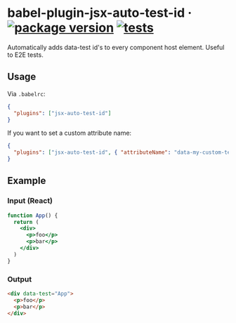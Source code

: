 # babel-plugin-jsx-auto-test-id &middot; [![package version](https://img.shields.io/github/package-json/v/michellocana/babel-plugin-jsx-auto-test-id)](https://www.npmjs.com/package/babel-plugin-jsx-auto-test-id) [![tests](https://github.com/michellocana/babel-plugin-jsx-auto-test-id/workflows/tests/badge.svg?branch=master)](https://github.com/michellocana/babel-plugin-jsx-auto-test-id/actions?query=workflow%3Atests)

Automatically adds data-test id's to every component host element. Useful to E2E tests.

## Usage

Via `.babelrc`:

```json
{
  "plugins": ["jsx-auto-test-id"]
}
```

If you want to set a custom attribute name:

```json
{
  "plugins": ["jsx-auto-test-id", { "attributeName": "data-my-custom-test-id" }]
}
```

## Example

### Input (React)

```jsx
function App() {
  return (
    <div>
      <p>foo</p>
      <p>bar</p>
    </div>
  )
}
```

### Output

```html
<div data-test="App">
  <p>foo</p>
  <p>bar</p>
</div>
```
